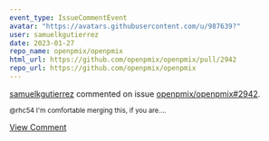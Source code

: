 ```yaml
---
event_type: IssueCommentEvent
avatar: "https://avatars.githubusercontent.com/u/987639?"
user: samuelkgutierrez
date: 2023-01-27
repo_name: openpmix/openpmix
html_url: https://github.com/openpmix/openpmix/pull/2942
repo_url: https://github.com/openpmix/openpmix
---
```


<a href='https://github.com/samuelkgutierrez' target='_blank'>samuelkgutierrez</a> commented on issue <a href='https://github.com/openpmix/openpmix/pull/2942' target='_blank'>openpmix/openpmix#2942</a>.

<small>@rhc54 I'm comfortable merging this, if you are....</small>

<a href='https://github.com/openpmix/openpmix/pull/2942' target='_blank'>View Comment</a>